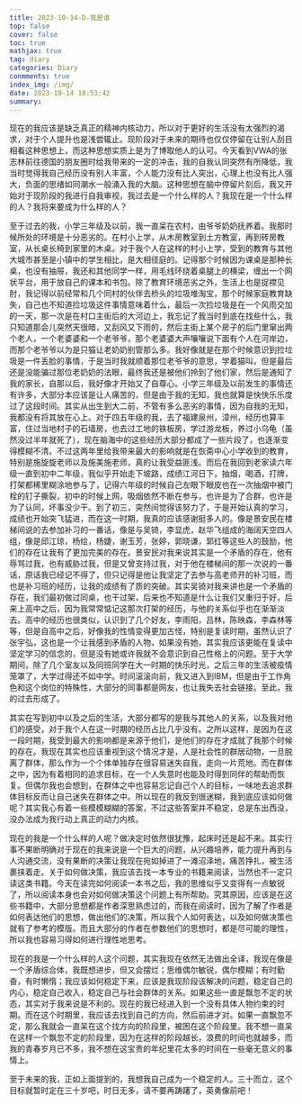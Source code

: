 ```yaml
---
title: 2023-10-14-D-我是谁
top: false
cover: false
toc: true
mathjax: true
tag: diary
categories: Diary
conmments: true
index_img: /img/
date: 2023-10-14 18:53:42
summary:
---
```


现在的我应该是缺乏真正的精神内核动力，所以对于更好的生活没有太强烈的渴求，对于个人提升也是浅尝辄止。现阶段对于未来的期待也仅仅停留在让别人刮目相看这种思想上，而这种思想实质上是为了博取他人的认可。今天看到VWA的张志林前往德国的朋友圈时给我带来的一定的冲击，我的自我认同突然有所降低，我当时觉得我自己经历没有别人丰富，个人能力没有比人突出，心理上也没有比人强大，负面的思绪如同潮水一般涌入我的大脑。这种思想在脑中停留片刻后，我又开始对于现阶段的我进行自我审视，我过去是一个什么样的人？我现在是一个什么样的人？我将来要成为什么样的人？

至于过去的我，小学三年级及以前，我一直呆在农村，由爷爷奶奶抚养着。我那时候所处的环境是十分恶劣的。在村小上学，从木房教室到土方教室，再到砖房教室，从长桌长椅到家里的木桌。对于我个人在这样的村小上学，受到的教育与其他大城市甚至是小镇中的学生相比，是大相径庭的。记得那个时候因为课桌是那种长桌，也没有抽屉，我还和其他同学一样，用毛线环绕着桌腿上的横梁，缠出一个网状平台，用于放自己的课本和书包。除了教育环境恶劣之外，生活上也是捉襟见肘，我记得以前经常和几个同村的伙伴去桥头的垃圾堆淘宝，那个时候家庭教育缺失，自己也不知道捡垃圾这件事情意味着什么，最后一次捡垃圾是在一个风雨交加的一天，那一次是在村口主街后的大河边上，我忘记了我当时到底在找些什么，我只知道那会儿突然天很暗，又刮风又下雨的，然后主街上某个房子的后门里窜出两个老人，一个老婆婆和一个老爷爷，那个老婆婆大声嚷嚷说下面有个人在河岸边，而那个老爷爷以为是只猫让老奶奶别管那么多。我好像就是在那个时候意识到捡垃圾是一件丢脸的事情，于是当时我就顺着那位老爷爷的意思，学着猫叫，但是最后还是没能骗过那位老奶奶的法眼，最终我还是被他们拎到了他们家，然后是通知了我的家长，自那以后，我好像才开始又了自尊心。小学三年级及以前发生的事情还有许多，大部分本应该是让人痛苦的，但是由于我的无知，我也就算是快快乐乐度过了这段时间。其实从出生到大二前，不管有多么恶劣的事情，因为自我的无知，我都没有将其放在心上。对于四五年级的我，去了福建泉州，漳州，经历也算丰富，住过当地村子的石墙房，也去过工地的铁板房，学过游龙板，养过小乌龟（虽然没过半年就死了），现在脑海中的这些经历大部分都成了一些片段了，也逐渐变得模糊不清。不过这两年里给我带来最大的影响就是在恢斋中心小学收到的教育，特别是施旋旋老师以及施美施老师，真的让我受益匪浅。而后在我回到老家读六年级一直到初中二年级，我似乎开始走下坡路，成绩江河日下，抽烟，喝酒，打牌，打架都稀里糊涂地参与了，记得六年级的时候自己左眼下眼皮也在一次抽烟中被门栓的钉子撕裂，初中的时候上网，吸烟依然不断在参与，也许是为了合群，也许是为了认同，坏事没少干。到了初三，突然间觉得该努力了，于是开始认真的学习，成绩也开始突飞猛进，而在这一时期，我真的应该感谢挺多人的。像是景安民在楼梯间说的去参加补习的一番话，像是与吴锜，李显虎，赵华飞组成的海阔天空四人组，像是邱江琼，杨绘，杨婕，谢玉芳，张婷，郭晓谦，郭红等这些人的鼓励，他们的存在让我有了更加完美的存在。景安民对我来说其实是一个矛盾的存在，他有辱骂过我，也有威胁过我，但是又曾支持过我，对于他在楼梯间的那一次说的一番话，原话我已经记不得了，但只记得是他让我坚定了去参与高老师开的补习班，而也是补习班的经历，让我的成绩有了质的突破。其实吴锜对我来讲也是一个矛盾的存在，我们最初做过同桌，也干过架，后来也不知道是什么让我们又重归于好，后来上高中之后，因为我常常惦记这那次打架的经历，与他的关系似乎也在渐渐淡去。高中的经历也很类似，认识到了几个好友，李雨阳，吕林，陈映森，李森林等等，但是自高中之后，好像我的性情变得更加古怪，特别是复读时期，虽然认识了张宇弘，这也是一个让我感到矛盾的人物，如果没有她，其实我应该更能在复读中坚定学习的信念的，但是没有她或许我就不会意识到自己性格上的问题。至于大学期间，除了几个室友以及同班同学在大一时期的快乐时光，之后三年的生活被疫情笼罩了，大学过得还不如中学。时间滚滚向前，我又进入到IBM，但是由于工作角色和这个岗位的特殊性，大部分的同事都是网友，也让我失去社会链接。至此，我的过去形成了。

其实在写到初中以及之后的生活，大部分都写的是我与其他人的关系，以及我对他们的感受，对于我个人在这一时期的经历占比几乎没有。之所以这样，是因为在这一段时期，我受到最大的影响都是来源于他们，是他们的存在才成就了我那个时候的存在。我现在其实也应该重视到这个情况才是，人是社会性的群居动物，一旦脱离了群体，那么作为一个个体单独存在很容易迷失自我，走向一片荒地。而在群体之中，因为有着相同的追求目标，在一个人失意时也能及时得到同伴的帮助而恢复。但偶尔我也会想到，在群体之中也容易忘记自己个人的目标，一味地去追求群体目标反而让自己迷失在群体之中。所以现在的我反到很迷糊，我到底应该如何做呢？其实我心有着一些模模糊糊的答案，不过这些答案并不稳定，总是东出西没，没办法成为我行动上真正的动力内核。

现在的我是一个什么样的人呢？做决定时依然很犹豫，起床时还是起不来。其实行事不果断明确对于现在的我来说是一个巨大的问题，从兴趣培养，能力提升再到与人沟通交流，没有果断的决策让我现在宛如掉进了一滩沼泽地，痛苦挣扎，被生活裹挟着走。关于如何做决策，我应该去找一本专业的书籍来阅读，当然也不一定只读这类书籍。今天在读完如何阅读一本书之后，我的思维似乎又变得有一点敏锐了，所以阅读本身也会对如何做决策这个问题上有所帮助。究其原因，应该是在这些书籍中，大部分思想都是作者深思熟虑过的，而我在阅读时，因为了解了作者是如何表达他们的思想，做出他们的决策，所以我个人如何表达，以及如何做决策也就有了参考的模版。而且大部分的作者在参数他们的思想时，都是尽可能的理性，所以我也容易习得如何进行理性地思考。

现在的我是一个什么样的人这个问题，其实我现在依然无法做出全译，我现在像是一个矛盾综合体，我既想进步，但又会摆烂；思维偶尔敏锐，偶尔模糊；有时勤奋，有时懒惰；我应该如何稳定下来，应该是我现阶段该解决的问题，稳定自己的内心，稳定自己收入，稳定自己与社会群体的关系。如果这些一直是飘忽不定的状态，其实对于我来说是不利的。现在的我已经进入到一个没有具体人物约束的时期。而在这个时期里，我应该去找到自己的方向，然后前进才对。如果一直飘忽不定，那么我就会一直呆在这个找方向的阶段里，被困在这个阶段里。我不想一直呆在这样一个飘忽不定的阶段里，因为在这样的阶段越长，浪费的时间也就越多，而我的青春岁月已不多，我不想在这宝贵的年纪里花太多的时间在一些毫无意义的事情上。

至于未来的我，正如上面提到的，我想我自己成为一个稳定的人。三十而立，这个目标就暂时定在三十岁吧，时日无多，请不要再踌躇了，英勇像前吧！
